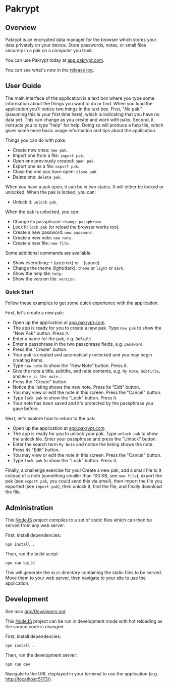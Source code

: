 # Pakrypt

## Overview

Pakrypt is an encrypted data manager for the browser which stores your data privately on your device. Store passwords, notes, or small files securely in a pak on a computer you trust.

You can use Pakrypt today at [app.pakrypt.com](https://app.pakrypt.com/).

You can see what's new in the [release log](./doc/Release.md).

## User Guide

The main interface of the application is a text box where you type some information about the things you want to do or find. When you load the application you'll notice two things in the text box. First, "No pak." (assuming this is your first time here), which is indicating that you have no data yet. This can change as you create and work with paks. Second, it instructs you to type "help" for help. Doing so will produce a help tile, which gives some more basic usage information and tips about the application.

Things you can do with paks:

* Create new ones: `new pak`.
* Import one from a file: `import pak`.
* Open one previously created: `open pak`.
* Export one as a file: `export pak`.
* Close the one you have open: `close pak`.
* Delete one: `delete pak`.

When you have a pak open, it can be in two states. It will either be locked or unlocked. When the pak is locked, you can:

* Unlock it: `unlock pak`.

When the pak is unlocked, you can:

* Change its passphrase: `change passphrase`.
* Lock it: `lock pak` (or reload the browser works too).
* Create a new password: `new password`.
* Create a new note: `new note`.
* Create a new file: `new file`.

Some additional commands are available:

* Show everything: `*` (asterisk) or ` ` (space).
* Change the theme (light/dark): `theme` or `light` or `dark`.
* Show the help tile: `help`.
* Show the version tile: `version`.

### Quick Start

Follow these examples to get some quick experience with the application.

First, let's create a new pak:

* Open up the application at [app.pakrypt.com](https://app.pakrypt.com/).
* The app is ready for you to create a new pak. Type `new pak` to show the "New Pak" button. Press it.
* Enter a name for the pak, e.g. `Default`.
* Enter a passphrase in the two passphrase fields, e.g. `password`.
* Press the "Create" button.
* Your pak is created and automatically unlocked and you may begin creating items.
* Type `new note` to show the "New Note" button. Press it.
* Give the note a title, subtitle, and note contents, e.g. `My Note`, `Subtitle`, and `Here is the note.`.
* Press the "Create" button.
* Notice the listing shows the new note. Press its "Edit" button.
* You may view or edit the note in this screen. Press the "Cancel" button.
* Type `lock pak` to show the "Lock" button. Press it.
* Your note has been saved and it's protected by the passphrase you gave before.

Next, let's explore how to return to the pak:

* Open up the application at [app.pakrypt.com](https://app.pakrypt.com/).
* The app is ready for you to unlock your pak. Type `unlock pak` to show the unlock tile. Enter your passphrase and press the "Unlock" button.
* Enter the search term `My Note` and notice the listing shows the note. Press its "Edit" button.
* You may view or edit the note in this screen. Press the "Cancel" button.
* Type `lock pak` to show the "Lock" button. Press it.

Finally, a challenge exercise for you! Create a new pak, add a small file to it instead of a note (something smaller than 100 KB, see `new file`), export the pak (see `export pak`, you could send this via email), then import the file you exported (see `import pak`), then unlock it, find the file, and finally download the file.

## Administration

This [NodeJS](https://nodejs.org/) project compiles to a set of static files which can then be served from any web server.

First, install dependencies:

```
npm install .
```

Then, run the build script:

```
npm run build
```

This will generate the `dist` directory containing the static files to be served. Move them to your web server, then navigate to your site to use the application.

## Development

*See also [doc/Developers.md](./doc/Developers.md)*

This [NodeJS](https://nodejs.org/) project can be run in development mode with hot reloading as the source code is changed.

First, install dependencies:

```
npm install .
```

Then, run the development server:

```
npm run dev
```

Navigate to the URL displayed in your terminal to use the application (e.g. [http://localhost:5173/](http://localhost:5173/)).
